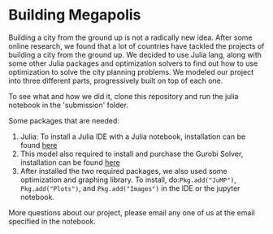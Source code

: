 # Building Megapolis

Building a city from the ground up is not a radically new idea. After some online research, we found that a lot of countries have tackled the projects of building a city from the ground up. We decided to use Julia lang, along with some other Julia packages and optimization solvers to find out how to use optimization to solve the city planning problems. We modeled our project into three different parts, progressively built on top of each one. 

To see what and how we did it, clone this repository and run the julia notebook in the 'submission' folder.

Some packages that are needed:
1. Julia: To install a Julia IDE with a Julia notebook, installation can be found [here](https://juliacomputing.com/products/juliapro.html)
2. This model also required to install and purchase the Gurobi Solver, installation can be found [here](http://www.gurobi.com/products/gurobi-optimizer?utm_source=Google&utm_medium=CPC&utm_term=gurobi&utm_campaign=Brand_N.America_search&campaignid=193283256&adgroupid=51266130904&creative=207661204751&keyword=gurobi&matchtype=p&gclid=Cj0KCQjw5qrXBRC3ARIsAJq3bwosVYT_qA32sKDZ7zE0GMaHWBWUCVtgWTEAgWCK2sTYJm4pL0U5pfwaAmm9EALw_wcB)
3. After installed the two required packages, we also used some optimization and graphing library. To install, do:`Pkg.add("JuMP")`, `Pkg.add("Plots")`, and `Pkg.add("Images")` in the IDE or the jupyter notebook.

More questions about our project, please email any one of us at the email specified in the notebook.
